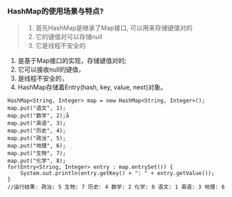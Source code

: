 ### HashMap的使用场景与特点?

> 1. 首先HashMap是继承了Map接口, 可以用来存储键值对的
> 2. 它的键值对可以存储null
> 3. 它是线程不安全的

1. 是基于Map接口的实现，存储键值对的;
2. 它可以接收null的键值，
3. 是线程不安全的，
4. HashMap存储着Entry(hash, key, value, next)对象。


```
HashMap<String, Integer> map = new HashMap<String, Integer>();
map.put("语文", 1);
map.put("数学", 2);å
map.put("英语", 3);
map.put("历史", 4);
map.put("政治", 5);
map.put("地理", 6);
map.put("生物", 7);
map.put("化学", 8);
for(Entry<String, Integer> entry : map.entrySet()) {
    System.out.println(entry.getKey() + ": " + entry.getValue());
}
//运行结果: 政治: 5 生物: 7 历史: 4 数学: 2 化学: 8 语文: 1 英语: 3 地理: 6
```

